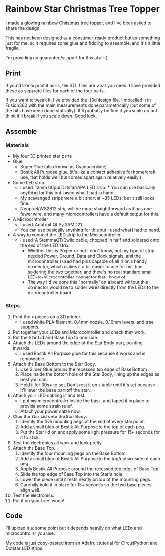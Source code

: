 # Rainbow Star Christmas Tree Topper

[I made a glowing rainbow Christmas tree topper](https://www.youtube.com/watch?v=D-ZuGpuFYso), and I've been asked to share the design.

This has not been designed as a consumer-ready product but as something just for me, so it requires some glue and fiddling to assemble, and it's a little fragile.

I'm providing no guarantee/support for this at all :)

## Print

If you'd like to print it as-is, the STL files are what you need. I have provided these as separate files for each of the four parts.

If you want to tweak it, I've provided the .f3d design file. I modelled it in Fusion360 with the main measurements done parametrically (but some of the bits have been done statically). It'll probably be fine if you scale up but i think it'll break if you scale down. Good luck.

## Assemble

### Materials

* My four 3D printed star parts
* Glue
	* Super Glue (also known as Cyanoacrylate)
	* Bostik All Purpose glue. (it's like a contact adhesive for home/craft use, that holds well but comes apart again relatively easily.)
* Some LED strip
	* I used: 12mm 60ppi Dotstar/APA LED strip.	* You can use basically anything for this but I used what I had to hand.
	* My scavanged strips were a bit short at ~35 LEDs, but it still looks fine.
	* Neopixel/WS2812 strip will be more straightforward as it has one fewer wire, and many microcontrollers have a default output for this.
* A Microcontroller
	* I used: Adafruit Qt Py SAMD21.
	* You can use basically anything for this but I used what I had to hand.
* A way to connect the LED strip to the Microcontroller.
	* I used: A StemmaQT/Qwiic cable, chopped in half and soldered onto the end of the LED strip.
		* Whether this is Proper or not I don't know, but my type of strip needed Power, Ground, Data and Clock signals, and the microcontroller I used had pins capable of all 4 on a handy connector, which makes it a bit easier to use for me than soldering the two together, and there's no real standard small LED-to-microcontroller connector that I know of.
		* The way I'd've done this "normally" on a board without this connector would be to solder wires directly from the LEDs to the microcontroller board.

### Steps

1. Print the 4 pieces on a 3D printer.
	* I used white PLA filament, 0.4mm nozzle, 0.16mm layers, and tree supports.
1. Put together your LEDs and Microcontroller and check they work.
1. Put the Star Lid and Base Top to one side.
1. Attach the LEDs around the edge of the Star Body part, pointing inwards.
	* I used Bostik All Purpose glue for this because it works and is removeable.
1. Attach the Base Bottom to the Star Body.
	1. Use Super Glue around the recessed top edge of Base Bottom .
	1. Place inside the bottom hole of the Star Body, lining up the edges as best you can.
	1. Hold it for 30s+ to set. Don't rest it on a table until it's set because it'll lever the base part off the star.
1. Attach your LED cabling in and test.
	* I put my microcontroller inside the base, and taped it in place to provide some strain relief.
	* Attach your power cable now.
1. Glue the Star Lid onto the Star Body.
	1. Identify the five mounting pegs at the end of every star point.
	1. Add a small blob of Bostik All Purpose to the top of each peg.
	1. Put the Star lid on and apply some light pressure for 15+ seconds for it to stick.
1. Test the electronics all work and look pretty.
1. Attach the Base Top.
	1. Identify the four mounting pegs on the Base Bottom.
	1. Add a small blob of Bostik All Purpose to the top/outsideside of each peg.
	1. Apply Bostik All Purpose around the recessed top edge of Base Top.
	1. Slide the top edge of Base Top into the Star's hole.
	1. Lower the piece until it rests neatly on top of the mounting pegs.
	1. Carefully hold it in place for 15+ seconds so the two base pieces align well.
1. Test the electronics.
1. Put it on your tree. wooo!


## Code
I'll upload it at some point but it depends heavily on what LEDs and microcontroller you use.

My code is just copy-pasted from an Adafruit tutorial for CircuitPython and Dotstar LED strips.